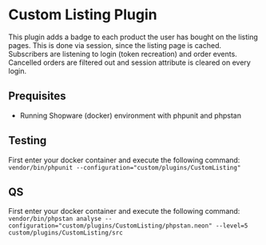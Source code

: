 # Custom Listing Plugin

This plugin adds a badge to each product the user has bought on the listing pages.
This is done via session, since the listing page is cached.
Subscribers are listening to login (token recreation) and order events. Cancelled orders are filtered out and session attribute is cleared on every login.

## Prequisites

- Running Shopware (docker) environment with phpunit and phpstan

## Testing
First enter your docker container and execute the following command:\
``
vendor/bin/phpunit --configuration="custom/plugins/CustomListing"
``
## QS
First enter your docker container and execute the following command:\
``
vendor/bin/phpstan analyse --configuration="custom/plugins/CustomListing/phpstan.neon" --level=5 custom/plugins/CustomListing/src
``
